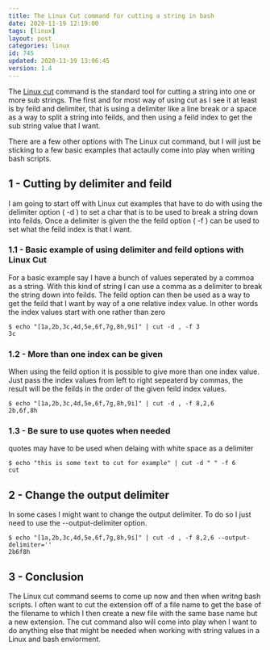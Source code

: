 ```yaml
---
title: The Linux Cut command for cutting a string in bash
date: 2020-11-19 12:19:00
tags: [linux]
layout: post
categories: linux
id: 745
updated: 2020-11-19 13:06:45
version: 1.4
---
```


The [Linux cut](https://linuxize.com/post/linux-cut-command/) command is the standard tool for cutting a string into one or more sub strings. The first and for most way of using cut as I see it at least is by feild and delimiter, that is using a delimiter like a line break or a space as a way to split a string into feilds, and then using a feild index to get the sub string value that I want.

There are a few other options with The Linux cut command, but I will just be sticking to a few basic examples that actaully come into play when writing bash scripts.

<!-- more -->

## 1 - Cutting by delimiter and feild

I am going to start off with Linux cut examples that have to do with using the delimiter option \( -d \) to set a char that is to be used to break a string down into feilds. Once a delimiter is given the the feild option \( -f \) can be used to set what the feild index is that I want.

### 1.1 - Basic example of using delimiter and feild options with Linux Cut

For a basic example say I have a bunch of values seperated by a commoa as a string. With this kind of string I can use a comma as a delimiter to break the string down into feilds. The feild option can then be used as a way to get the feild that I want by way of a one relative index value. In other words the index values start with one rather than zero

```
$ echo "[1a,2b,3c,4d,5e,6f,7g,8h,9i]" | cut -d , -f 3
3c
```

### 1.2 - More than one index can be given

When using the feild option it is possible to give more than one index value. Just pass the index values from left to right sepeaterd by commas, the result will be the feilds in the order of the given feild index values.

```
$ echo "[1a,2b,3c,4d,5e,6f,7g,8h,9i]" | cut -d , -f 8,2,6
2b,6f,8h
```

### 1.3 - Be sure to use quotes when needed

quotes may have to be used when delaing with white space as a delimiter

```
$ echo "this is some text to cut for example" | cut -d " " -f 6
cut
```

## 2 - Change the output delimiter

In some cases I might want to change the output delimiter. To do so I just need to use the --output-delimiter option.

```
$ echo "[1a,2b,3c,4d,5e,6f,7g,8h,9i]" | cut -d , -f 8,2,6 --output-delimiter=''
2b6f8h
```

## 3 - Conclusion

The Linux cut command seems to come up now and then when writng bash scripts. I often want to cut the extension off of a file name to get the base of the filename to which I then create a new file with the same base name but a new extension. The cut command also will come into play when I want to do anything else that might be needed when working with string values in a Linux and bash enviorment.
